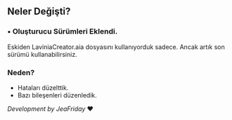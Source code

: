 ## Neler Değişti?
### • Oluşturucu Sürümleri Eklendi.

Eskiden LaviniaCreator.aia dosyasını kullanıyorduk sadece. Ancak artık son sürümü kullanabilirsiniz.

### Neden?
* Hataları düzelttik.
* Bazı bileşenleri düzenledik.

_Development by JeaFriday_ ❤
